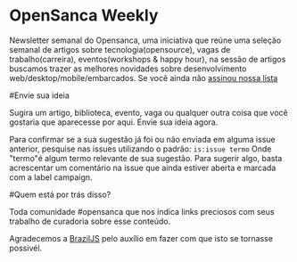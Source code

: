 # OpenSanca Weekly

Newsletter semanal do Opensanca, uma iniciativa que reúne uma seleção semanal de artigos sobre tecnologia(opensource), vagas de trabalho(carreira), eventos(workshops & happy hour), na sessão de artigos buscamos trazer as melhores novidades sobre desenvolvimento web/desktop/mobile/embarcados. Se você ainda não [assinou nossa lista](http://eepurl.com/bNoyIX)

#Envie sua ideia

Sugira um artigo, biblioteca, evento, vaga ou qualquer outra coisa que você gostaria que aparecesse por aqui. 
Envie sua ideia agora.

Para confirmar se a sua sugestão já foi ou não enviada em alguma issue anterior, pesquise nas issues utilizando o padrão:
 `is:issue termo`
 Onde "termo"é algum termo relevante de sua sugestão.
Para sugerir algo, basta acrescentar um comentário na issue que ainda estiver aberta e marcada com a label campaign.

#Quem está por trás disso?

Toda comunidade #opensanca que nos indica links preciosos com seus trabalho de curadoria sobre esse conteúdo.

Agradecemos a [BrazilJS](https://github.com/braziljs/weekly) pelo auxílio em fazer com que isto se tornasse possivél.

